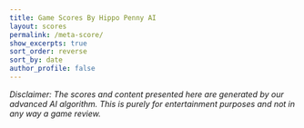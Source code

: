 ```yaml
---
title: Game Scores By Hippo Penny AI
layout: scores
permalink: /meta-score/
show_excerpts: true
sort_order: reverse
sort_by: date
author_profile: false
---
```

*Disclaimer: The scores and content presented here are generated by our advanced AI algorithm. This is purely for entertainment purposes and not in any way a game review.*


